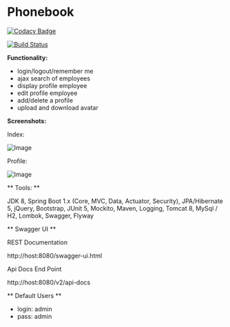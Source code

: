 # Phonebook 

[![Codacy Badge](https://api.codacy.com/project/badge/Grade/297a8adb85224fc7a6dc2b8fdf2c5232)](https://www.codacy.com/app/evgeniy/Phonebook)

[![Build Status](https://travis-ci.org/roldevg/phonebook.svg?branch=master)](https://travis-ci.org/roldevg/phonebook)

**Functionality:**

+ login/logout/remember me
+ ajax search of employees 
+ display profile employee 
+ edit profile employee 
+ add/delete a profile
+ upload and download avatar
  
**Screenshots:**

Index: 

![Image](https://i.gyazo.com/1a933394d633716e6149808cb1a3ae95.png)

Profile: 

![Image](https://i.gyazo.com/c25878f30dd2d5bde4decc5cd48f8d88.png)


** Tools: **

JDK 8, Spring Boot 1.x (Core, MVC, Data, Actuator, Security),
JPA/Hibernate 5, jQuery, Bootstrap, JUnit 5, Mockito, Maven, Logging,
Tomcat 8, MySql / H2, Lombok, Swagger, Flyway

** Swagger UI **

REST Documentation

http://host:8080/swagger-ui.html

Api Docs End Point

http://host:8080/v2/api-docs

** Default Users **

- login: admin
- pass: admin
